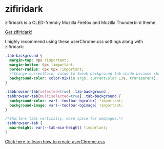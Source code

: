 # zifiridark
zifiridark is a OLED-friendly Mozilla Firefox and Mozilla Thunderbird theme.

[Get zifiridark!](https://addons.mozilla.org/en/firefox/addon/zifiridark/)

I highly recommend using these userChrome.css settings along with zifiridark:

```css
.tab-background {
  margin-top: 0px !important;
  margin-bottom: 0px !important;
  border-radius: 0px 0px !important;
  /*Change currentColor value to tweak background tab shade because shading may vary depending your display.*/
  background-color: color-mix(in srgb, currentColor 13%, transparent);
}

.tabbrowser-tab[selected=true] .tab-background ,
.tabbrowser-tab[multiselected=true] .tab-background {
  background-color: var(--toolbar-bgcolor) !important;
  background-image: var(--toolbar-bgimage) !important;
}

/*Shortens tabs vertically, more space for webpages.*/
.tabbrowser-tab {
  max-height: var(--tab-min-height) !important;
}
```

[Click here to learn how to create userChrome.css](https://www.userchrome.org/how-create-userchrome-css.html)
